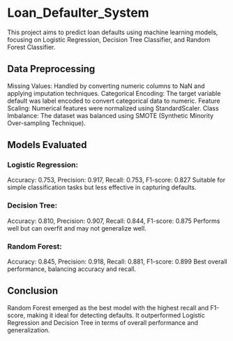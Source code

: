 # Loan_Defaulter_System

This project aims to predict loan defaults using machine learning models, focusing on Logistic Regression, Decision Tree Classifier, and Random Forest Classifier.

## Data Preprocessing

Missing Values: Handled by converting numeric columns to NaN and applying imputation techniques.
Categorical Encoding: The target variable default was label encoded to convert categorical data to numeric.
Feature Scaling: Numerical features were normalized using StandardScaler.
Class Imbalance: The dataset was balanced using SMOTE (Synthetic Minority Over-sampling Technique).

## Models Evaluated

### Logistic Regression:

Accuracy: 0.753, Precision: 0.917, Recall: 0.753, F1-score: 0.827
Suitable for simple classification tasks but less effective in capturing defaults.

### Decision Tree:

Accuracy: 0.810, Precision: 0.907, Recall: 0.844, F1-score: 0.875
Performs well but can overfit and may not generalize well.

### Random Forest:

Accuracy: 0.845, Precision: 0.918, Recall: 0.881, F1-score: 0.899
Best overall performance, balancing accuracy and recall.

## Conclusion

Random Forest emerged as the best model with the highest recall and F1-score, making it ideal for detecting defaults. It outperformed Logistic Regression and Decision Tree in terms of overall performance and generalization.